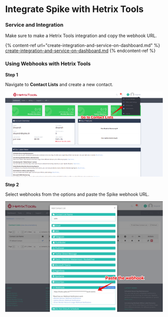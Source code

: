 # Integrate Spike with Hetrix Tools

### Service and Integration

Make sure to make a Hetrix Tools integration and copy the webhook URL.

{% content-ref url="create-integration-and-service-on-dashboard.md" %}
[create-integration-and-service-on-dashboard.md](create-integration-and-service-on-dashboard.md)
{% endcontent-ref %}



### Using Webhooks with Hetrix Tools



**Step 1**

Navigate to **Contact Lists** and create a new contact.

![](<../.gitbook/assets/image (123).png>)



**Step 2**&#x20;

Select webhooks from the options and paste the Spike webhook URL.

![](<../.gitbook/assets/image (124).png>)


